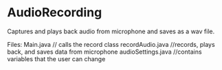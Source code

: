# AudioRecording

Captures and plays back audio from microphone and saves as a wav file.

Files:
  Main.java // calls the record class
  recordAudio.java //records, plays back, and saves data from microphone
  audioSettings.java //contains variables that the user can change
